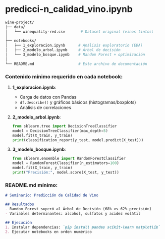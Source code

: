 # predicci-n_calidad_vino.ipynb

```bash
wine-project/
├── data/
│   └── winequality-red.csv       # Dataset original (vinos tintos)
│
├── notebooks/
│   ├── 1_exploracion.ipynb      # Análisis exploratorio (EDA)
│   ├── 2_modelo_arbol.ipynb     # Árbol de decisión
│   └── 3_modelo_bosque.ipynb    # Random Forest + optimización
│
└── README.md                    # Este archivo de documentación
```

### Contenido mínimo requerido en cada notebook:

1. **1_exploracion.ipynb**:
   - Carga de datos con Pandas
   - `df.describe()` y gráficos básicos (histogramas/boxplots)
   - Análisis de correlaciones

2. **2_modelo_arbol.ipynb**:
   ```python
   from sklearn.tree import DecisionTreeClassifier
   model = DecisionTreeClassifier(max_depth=5)
   model.fit(X_train, y_train)
   print(classification_report(y_test, model.predict(X_test)))
   ```

3. **3_modelo_bosque.ipynb**:
   ```python
   from sklearn.ensemble import RandomForestClassifier
   model = RandomForestClassifier(n_estimators=100)
   model.fit(X_train, y_train)
   print("Precisión:", model.score(X_test, y_test))
   ```

### README.md mínimo:
```markdown
# Seminario: Predicción de Calidad de Vino

## Resultados
- Random Forest superó al Árbol de Decisión (68% vs 62% precisión)
- Variables determinantes: alcohol, sulfatos y acidez volátil

## Ejecución
1. Instalar dependencias: `pip install pandas scikit-learn matplotlib`
2. Ejecutar notebooks en orden numérico
```

